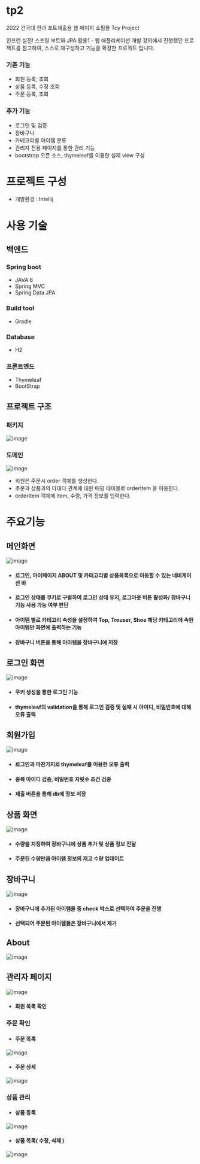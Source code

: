 # tp2
2022 건국대 전과 포트제출용 웹 페이지 쇼핑몰 Toy Project

인프런 실전! 스프링 부트와 JPA 활용1 - 웹 애플리케이션 개발 강의에서 진행했던 프로젝트를 참고하여, 스스로 재구성하고 기능을 확장한 프로젝트 입니다.

### 기존 기능 
 - 회원 등록, 조회
 - 상품 등록, 수정 조회
 - 주문 등록, 조회

### 추가 기능
 - 로그인 및 검증
 - 장바구니
 - 카테고리별 아이템 분류
 - 관리자 전용 페이지를 통한 관리 기능
 - bootstrap 오픈 소스, thymeleaf를 이용한 실제 view 구성

# 프로젝트 구성 
*  개발환경 : Intellij
# 사용 기술
## 백엔드
### Spring boot
* JAVA 8
* Spring MVC
* Spring Data JPA


### Build tool
* Gradle
### Database
* H2

### 프론트엔드
* Thymeleaf
* BootStrap
## 프로젝트 구조
### 패키지 
![image](https://user-images.githubusercontent.com/89298874/149379187-9f0205c8-409b-424a-8e41-3f088084a0cc.png)

### 도메인
![image](https://user-images.githubusercontent.com/89298874/149442537-d48c9e62-ffb3-40f4-9631-e367a37b9836.png)
- 회원은 주문시 order 객체를 생성한다.
- 주문과 상품과의 다대다 관계에 대한 매핑 테이블로 orderItem 을 이용한다.
- orderItem 객체에 item, 수량, 가격 정보를 입력한다. 

# 주요기능
## 메인화면
![image](https://user-images.githubusercontent.com/89298874/149173226-7f3a1e3b-67a3-4c2b-a82b-5f6a3dfd3823.png)
* #### 로그인, 마이페이지 ABOUT 및 카테고리별 상품목록으로 이동할 수 있는 네비게이션 바
* #### 로그인 상태를 쿠키로 구별하여 로그인 상태 유지, 로그아웃 버튼 활성화/ 장바구니 기능 사용 가능 여부 판단
* #### 아이템 별로 카테고리 속성을 설정하여 Top, Trouser, Shoe 해당 카테고리에 속한 아이템만 화면에 출력하는 기능
* #### 장바구니 버튼을 통해 아이템을 장바구니에 저장
## 로그인 화면
![image](https://user-images.githubusercontent.com/89298874/149172043-754be3b7-425c-4337-9db2-e414f83547e1.png)
* #### 쿠키 생성을 통한 로그인 기능
* #### thymeleaf의 validation을 통해 로그인 검증 및 실패 시 아이디, 비밀번호에 대해 오류 출력

## 회원가입
![image](https://user-images.githubusercontent.com/89298874/149177218-6118e911-f044-4b29-bc6d-fd51a8e654e9.png)
* #### 로그인과 마찬가지로 thymeleaf를 이용한 오류 출력
* #### 중복 아이디 검증, 비밀번호 자릿수 조건 검증
* #### 제출 버튼을 통해 db에 정보 저장
## 상품 화면
![image](https://user-images.githubusercontent.com/89298874/149172550-9b858bcc-fcf4-4e56-adb5-ea1222bc9e56.png)
* #### 수량을 지정하여 장바구니에 상품 추가 및 상품 정보 전달
* #### 주문된 수량만큼 아이템 정보의 재고 수량 업데이트
## 장바구니
![image](https://user-images.githubusercontent.com/89298874/149172276-120adb9a-d3fd-4842-8b95-43f4cd526627.png)
* #### 장바구니에 추가된 아이템들 중 check 박스로 선택하여 주문을 진행
* #### 선택되어 주문된 아이템들은 장바구니에서 제거

## About
![image](https://user-images.githubusercontent.com/89298874/149447904-89c098ac-fdbe-4112-9233-b90a3de4fcf0.png)


## 관리자 페이지
![image](https://user-images.githubusercontent.com/89298874/149176030-85b6577f-be01-45c2-98ce-a6bc28a389d3.png)
* #### 회원 목록 확인
### 주문 확인
* #### 주문 목록
 ![image](https://user-images.githubusercontent.com/89298874/149178112-831c1a91-e715-420e-9ea9-7a42bb140071.png)
 * #### 주문 상세
 ![image](https://user-images.githubusercontent.com/89298874/149389225-33aa60ac-bb93-486c-8382-7abf28f9a781.png)

### 상품 관리
* #### 상품 등록
![image](https://user-images.githubusercontent.com/89298874/149178253-2e3ebf0e-cb9b-4490-9cf2-f4c3a1c92f62.png)
* #### 상품 목록( 수정, 삭제 )
![image](https://user-images.githubusercontent.com/89298874/149388996-531c1063-e814-4db1-ab1a-616ff253bfe9.png)




